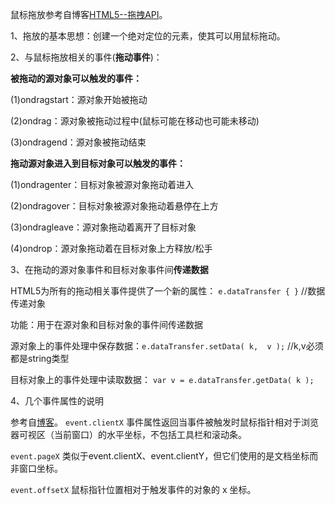 鼠标拖放参考自博客[HTML5--拖拽API](http://blog.csdn.net/baidu_25343343/article/details/53215193)。

1、拖放的基本思想：创建一个绝对定位的元素，使其可以用鼠标拖动。

2、与鼠标拖放相关的事件(**拖动事件**)：

**被拖动的源对象可以触发的事件：**

(1)ondragstart：源对象开始被拖动

(2)ondrag：源对象被拖动过程中(鼠标可能在移动也可能未移动)

(3)ondragend：源对象被拖动结束

**拖动源对象进入到目标对象可以触发的事件：**

(1)ondragenter：目标对象被源对象拖动着进入

(2)ondragover：目标对象被源对象拖动着悬停在上方

(3)ondragleave：源对象拖动着离开了目标对象

(4)ondrop：源对象拖动着在目标对象上方释放/松手

3、在拖动的源对象事件和目标对象事件间**传递数据**
 
HTML5为所有的拖动相关事件提供了一个新的属性： `e.dataTransfer { }` //数据传递对象

功能：用于在源对象和目标对象的事件间传递数据

源对象上的事件处理中保存数据：`e.dataTransfer.setData( k,  v );`  //k,v必须都是string类型

目标对象上的事件处理中读取数据： `var v = e.dataTransfer.getData( k );`

4、几个事件属性的说明

参考自[博客](https://www.cnblogs.com/deerfig/p/6432683.html)。
`event.clientX` 事件属性返回当事件被触发时鼠标指针相对于浏览器可视区（当前窗口）的水平坐标，不包括工具栏和滚动条。

`event.pageX` 类似于event.clientX、event.clientY，但它们使用的是文档坐标而非窗口坐标。

`event.offsetX` 鼠标指针位置相对于触发事件的对象的 x 坐标。